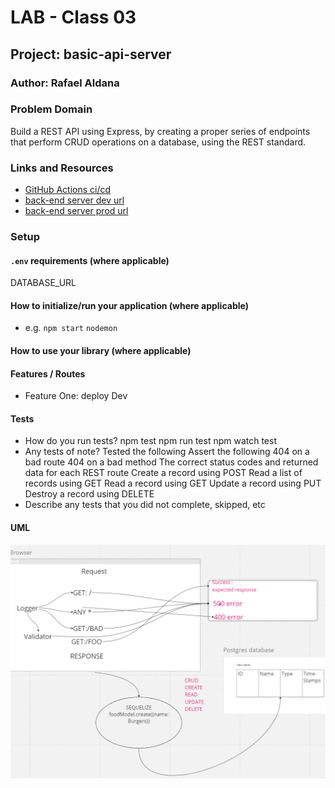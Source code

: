 
# LAB - Class 03

## Project: basic-api-server

### Author: Rafael Aldana

### Problem Domain

Build a REST API using Express, by creating a proper series of endpoints that perform CRUD operations on a database, using the REST standard.

### Links and Resources

- [GitHub Actions ci/cd](https://github.com/Rafael-Aldana/basic-api-server/actions/new)
- [back-end server dev url](https://github.com/Rafael-Aldana/basic-api-server/tree/dev)
- [back-end server prod url](https://github.com/Rafael-Aldana/basic-api-server/tree/main)

### Setup

#### `.env` requirements (where applicable)

DATABASE_URL


#### How to initialize/run your application (where applicable)

- e.g. `npm start` `nodemon`

#### How to use your library (where applicable)

#### Features / Routes

- Feature One: deploy Dev

#### Tests

- How do you run tests? npm test npm run test npm watch test
- Any tests of note? Tested the following
  Assert the following
  404 on a bad route
  404 on a bad method
  The correct status codes and returned data for each REST route
  Create a record using POST
  Read a list of records using GET
  Read a record using GET
  Update a record using PUT
  Destroy a record using DELETE
- Describe any tests that you did not complete, skipped, etc

#### UML

![UML](assets/UML.png)
